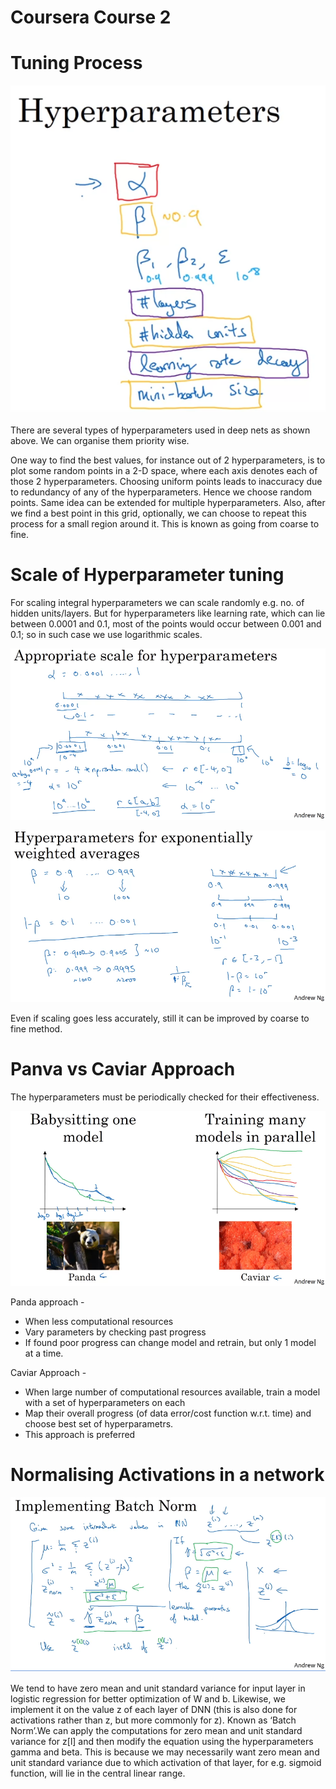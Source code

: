 # Coursera Course 2

# Tuning Process

![Untitled](Coursera%20Course%202%20e115727e39824e80a5f8c8505605c92e/Untitled.png)

There are several types of hyperparameters used in deep nets as shown above. We can organise them priority wise.

One way to find the best values, for instance out of 2 hyperparameters, is to plot some random points in a 2-D space, where each axis denotes each of those 2 hyperparameters. Choosing uniform points leads to inaccuracy due to redundancy of any of the hyperparameters. Hence we choose random points. Same idea can be extended for multiple hyperparameters. Also, after we find a best point in this grid, optionally, we can choose to repeat this process for a small region around it. This is known as going from coarse to fine.

# Scale of Hyperparameter tuning

For scaling integral hyperparameters we can scale randomly e.g. no. of hidden units/layers. But for hyperparameters like learning rate, which can lie between 0.0001 and 0.1, most of the points would occur between 0.001 and 0.1; so in such case we use logarithmic scales.

![Untitled](Coursera%20Course%202%20e115727e39824e80a5f8c8505605c92e/Untitled%201.png)

![Untitled](Coursera%20Course%202%20e115727e39824e80a5f8c8505605c92e/Untitled%202.png)

Even if scaling goes less accurately, still it can be improved by coarse to fine method.

# Panva vs Caviar Approach

The hyperparameters must be periodically checked for their effectiveness.

![Untitled](Coursera%20Course%202%20e115727e39824e80a5f8c8505605c92e/Untitled%203.png)

Panda approach -

- When less computational resources
- Vary parameters by checking past progress
- If found poor progress can change model and retrain, but only 1 model at a time.

Caviar Approach -

- When large number of computational resources available, train a model with a set of hyperparameters on each
- Map their overall progress (of data error/cost function w.r.t. time) and choose best set of hyperparametrs.
- This approach is preferred

# Normalising Activations in a network

![Untitled](Coursera%20Course%202%20e115727e39824e80a5f8c8505605c92e/Untitled%204.png)

We tend to have zero mean and unit standard variance for input layer in logistic regression for better optimization of W and b. Likewise, we implement it on the value z of each layer of DNN (this is also done for activations rather than z, but more commonly for z). Known as ‘Batch Norm’.We can apply the computations for zero mean and unit standard variance for z[l] and then modify the equation using the hyperparameters gamma and beta. This is because we may necessarily want zero mean and unit standard variance due to which activation of that layer, for e.g. sigmoid function, will lie in the central linear range.